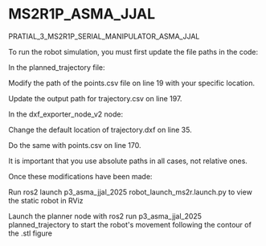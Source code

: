 # MS2R1P_ASMA_JJAL
PRATIAL_3_MS2R1P_SERIAL_MANIPULATOR_ASMA_JJAL

To run the robot simulation, you must first update the file paths in the code:

In the planned_trajectory file:

Modify the path of the points.csv file on line 19 with your specific location.

Update the output path for trajectory.csv on line 197.

In the dxf_exporter_node_v2 node:

Change the default location of trajectory.dxf on line 35.

Do the same with points.csv on line 170.

It is important that you use absolute paths in all cases, not relative ones.

Once these modifications have been made:

Run ros2 launch p3_asma_jjal_2025 robot_launch_ms2r.launch.py to view the static robot in RViz

Launch the planner node with ros2 run p3_asma_jjal_2025 planned_trajectory to start the robot's movement following the contour of the .stl figure


